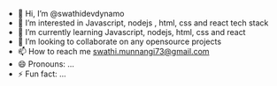 - 👋 Hi, I’m @swathidevdynamo
- 👀 I’m interested in Javascript, nodejs , html, css and react tech stack
- 🌱 I’m currently learning Javascript, nodejs, html, css and react
- 💞️ I’m looking to collaborate on any opensource projects 
- 📫 How to reach me swathi.munnangi73@gmail.com
- 😄 Pronouns: ...
- ⚡ Fun fact: ...

<!---
swathidevdynamo/swathidevdynamo is a ✨ special ✨ repository because its `README.md` (this file) appears on your GitHub profile.
You can click the Preview link to take a look at your changes.
--->
